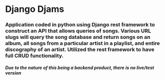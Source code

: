 # Django Djams

### Application coded in python using Django rest framework to construct an API that allows queries of songs. Various URL slugs will query the song database and return songs on an album, all songs from a particular artist in a playlist, and entire discography of an artist. Utilized the rest framework to have full CRUD functionality. 

##### Due to the nature of this being a backend product, there is no live/test version

